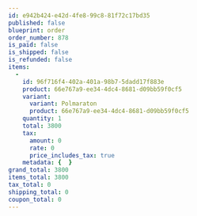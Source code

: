 ```yaml
---
id: e942b424-e42d-4fe8-99c8-81f72c17bd35
published: false
blueprint: order
order_number: 878
is_paid: false
is_shipped: false
is_refunded: false
items:
  -
    id: 96f716f4-402a-401a-98b7-5dadd17f883e
    product: 66e767a9-ee34-4dc4-8681-d09bb59f0cf5
    variant:
      variant: Polmaraton
      product: 66e767a9-ee34-4dc4-8681-d09bb59f0cf5
    quantity: 1
    total: 3800
    tax:
      amount: 0
      rate: 0
      price_includes_tax: true
    metadata: {  }
grand_total: 3800
items_total: 3800
tax_total: 0
shipping_total: 0
coupon_total: 0
---
```


